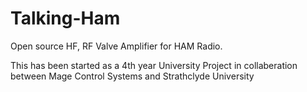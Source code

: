 # Talking-Ham
Open source HF, RF Valve Amplifier for HAM Radio. 

This has been started as a 4th year University Project in collaberation between Mage Control Systems and Strathclyde University
